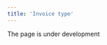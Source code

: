 ```yaml
---
title: 'Invoice type'
---
```

The page is under development

[//]: # (**Реализация** - это документ, который отражает в системе инвойс или накладную, т.е. первичный документ учета. **Типы реализаций** используются для того, чтобы вы могли легко и быстро ориентироваться в своих документах, и чтобы система могла автоматически создавать нужные вам типы документов в соответствии с заданными вами настройками.)

[//]: # ()
[//]: # (Вы можете создать и настроить столько типов реализаций, сколько вам нужно для деятельности. Список всех типов реализаций вы найдете в **Расчеты** - **Настройки** вкладка **Тип реализаций**. С помощью кнопок **Добавить**, **Редактировать** и **Удалить** вы можете корректировать список.)

[//]: # ()
[//]: # (![]&#40;images/Invoice_type_1.png&#41;  )

[//]: # (*Рис. 1 Список типов реализаций*)

[//]: # ()
[//]: # (  )
[//]: # ()
[//]: # (Чтобы создать **Тип реализации**, нажмите кнопку **Добавить** и в форме типа реализации установите подходящие настройки.)

[//]: # ()
[//]: # (![]&#40;images/Invoice_type_2.png&#41;  )

[//]: # (*Рис. 2 Настройка типа реализации*)

[//]: # ()
[//]: # (  )
[//]: # ()
[//]: # (**Название** -используйте понятное вам и сотрудникам имя для типа реализации.)

[//]: # ()
[//]: # (**Код** - введите код типа реализации, который поможет ориентироваться в списках реализаций.)

[//]: # ()
[//]: # (**Нумератор** - укажите нумератор, который будет использоваться для создания уникального номера реализации. О настройке нумераторов читайте [**здесь**]&#40;Numerators.md&#41;.)

[//]: # ()
[//]: # (**Цена включает налоги** - включите этот признак &#40;поставьте галочку&#41;, если вы указываете в системе цену товара, которая уже включает в себя налог, тогда итоговая стоимость в документе будет выглядеть так: ![]&#40;images/total_with_tax.png&#41;, если этот признак выключен &#40;галочка не стоит&#41;, то итоговая стоимость заказа будет выглядеть так: ![]&#40;images/total_without_tax.png&#41;. Обратите внимание, что эта настройка не должна противоречить настройке налога в виде цен, используемом для данного типа реализации.)

[//]: # ()
[//]: # (**Тип возврата** - выберите из списка **[тип поступления]&#40;Bill_type.md&#41;.** Документ **Поступление** этого типа будет автоматически создан, если вы будете создавать возврат по **Реализации** данного типа &#40;кнопка **Вернуть** в **Реализации**&#41;.)

[//]: # ()
[//]: # (**Возврат** - включите этот признак, если настраиваемый тип реализации является возвратом товара поставщику.)

[//]: # ()
[//]: # (**Тип отгрузки** - выберите из списка тип отгрузки. Документ **Отгрузка** данного типа будет автоматически создан на основе **Реализации** данного типа &#40;кнопка **Создать отгрузку** в **Реализации**&#41;.)

[//]: # ()
[//]: # (**Автоматически создавать отгрузку** - если вы включите этот признак, то при переводе **Реализации** в статус ***К оплате*** &#40;кнопка **В работу** в **Реализации**&#41;, будет автоматически создана **Отгрузка** на количество товара в **Реализации** в статусе ***Отгружен***.)

[//]: # ()
[//]: # (**Тип платежа** - выберите из списка **[тип входящего платежа]&#40;Payment_type.md&#41;**. Документ оплаты данного типа будет автоматически создан при приеме оплаты &#40;кнопка **Оплатить** в **Реализации**&#41;.)

[//]: # ()
[//]: # (**Вид цен** - выберите из списка [**вид цен**]&#40;Price_type_settings.md&#41;, который будет использован в **Реализации** данного типа.)

[//]: # ()
[//]: # (**Показывать количество мест** - если этот признак включен, то в документе будут доступны колонки )

[//]: # ()
[//]: # (Сохраните созданный тип реализации.)

  

  



  
